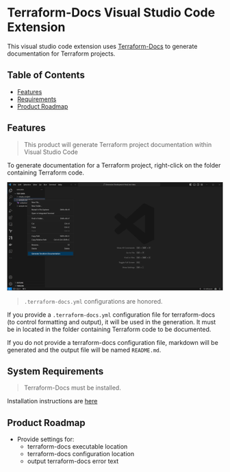 # Terraform-Docs Visual Studio Code Extension

This visual studio code extension uses [Terraform-Docs](https://github.com/terraform-docs/terraform-docs) to generate documentation for Terraform projects.

## Table of Contents
<!-- TOC depthFrom:2 depthTo:2 updateOnSave:false -->

- [Features](#features)
- [Requirements](#requirements)
- [Product Roadmap](#product-roadmap)

## Features

> This product will generate Terraform project documentation within Visual Studio Code

To generate documentation for a Terraform project, right-click on the folder containing Terraform code.

![Right-Click Demo](docs/images/right-click-demo.jpg)

> ```.terraform-docs.yml``` configurations are honored.

If you provide a ```.terraform-docs.yml``` configuration file for terraform-docs (to control formatting and output), it will be used in the generation. It must be in located in the folder containing Terraform code to be documented.

If you do not provide a terraform-docs configuration file, markdown will be generated and the output file will be named ```README.md```.

## System Requirements

> Terraform-Docs must be installed.

Installation instructions are [here](https://github.com/terraform-docs/terraform-docs#installation)

## Product Roadmap

* Provide settings for:
    * terraform-docs executable location
    * terraform-docs configuration location
    * output terraform-docs error text
